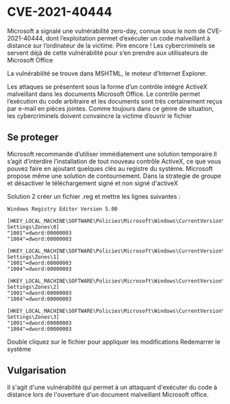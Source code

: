 # CVE-2021-40444

Microsoft a signalé une vulnérabilité zero-day, connue sous le nom de CVE-2021-40444, dont l’exploitation permet d’exécuter un code malveillant à distance sur l’ordinateur de la victime. Pire encore ! Les cybercriminels se servent déjà de cette vulnérabilité pour s’en prendre aux utilisateurs de Microsoft Office

La vulnérabilité se trouve dans MSHTML, le moteur d’Internet Explorer.

Les attaques se présentent sous la forme d’un contrôle intégré ActiveX malveillant dans les documents Microsoft Office. Le contrôle permet l’exécution du code arbitraire et les documents sont très certainement reçus par e-mail en pièces jointes. Comme toujours dans ce genre de situation, les cybercriminels doivent convaincre la victime d’ouvrir le fichier

## Se proteger

Microsoft recommande d’utiliser immédiatement une solution temporaire.Il s’agit d’interdire l’installation de tout nouveau contrôle ActiveX, ce que vous pouvez faire en ajoutant quelques clés au registre du système. Microsoft propose même une solution de contournement. Dans la strategie de groupe et désactiver le téléchargement signé et non signé d'activeX

Solution 2
créer un fichier .reg et mettre les lignes suivantes :

```
Windows Registry Editor Version 5.00

[HKEY_LOCAL_MACHINE\SOFTWARE\Policies\Microsoft\Windows\CurrentVersion\Internet Settings\Zones\0]
"1001"=dword:00000003
"1004"=dword:00000003

[HKEY_LOCAL_MACHINE\SOFTWARE\Policies\Microsoft\Windows\CurrentVersion\Internet Settings\Zones\1]
"1001"=dword:00000003
"1004"=dword:00000003

[HKEY_LOCAL_MACHINE\SOFTWARE\Policies\Microsoft\Windows\CurrentVersion\Internet Settings\Zones\2]
"1001"=dword:00000003
"1004"=dword:00000003

[HKEY_LOCAL_MACHINE\SOFTWARE\Policies\Microsoft\Windows\CurrentVersion\Internet Settings\Zones\3]
"1001"=dword:00000003
"1004"=dword:00000003
```

Double cliquez sur le fichier pour appliquer les modifications
Redemarrer le système

## Vulgarisation

Il s'agit d'une vulnérabilité qui permet à un attaquant d'exécuter du code à distance lors de l'ouverture d'un document malveillant Microsoft office.

